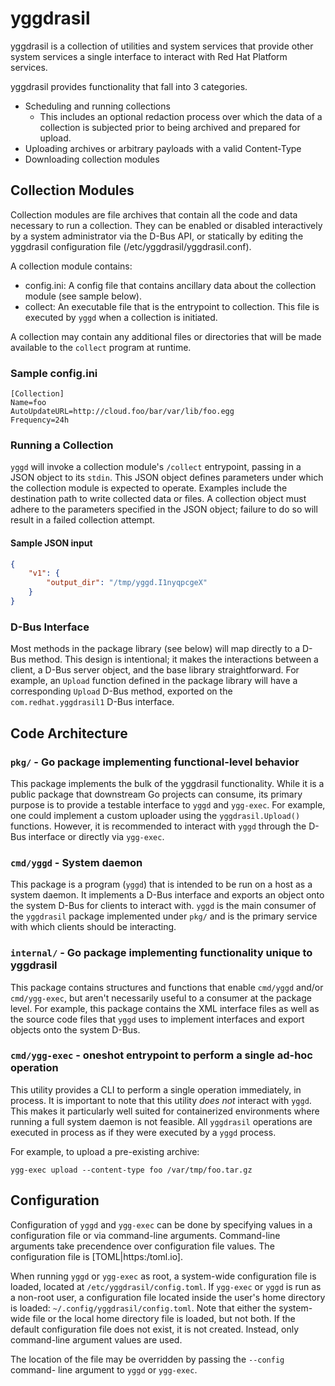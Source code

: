 # yggdrasil

yggdrasil is a collection of utilities and system services that provide other
system services a single interface to interact with Red Hat Platform services.

yggdrasil provides functionality that fall into 3 categories.

* Scheduling and running collections
  * This includes an optional redaction process over which the data of a
    collection is subjected prior to being archived and prepared for upload.
* Uploading archives or arbitrary payloads with a valid Content-Type
* Downloading collection modules

## Collection Modules

Collection modules are file archives that contain all the code and data
necessary to run a collection. They can be enabled or disabled interactively by
a system administrator via the D-Bus API, or statically by editing the yggdrasil
configuration file (/etc/yggdrasil/yggdrasil.conf).

A collection module contains:

* config.ini: A config file that contains ancillary data about the collection
  module (see sample below).
* collect: An executable file that is the entrypoint to collection. This file is
  executed by `yggd` when a collection is initiated.

A collection may contain any additional files or directories that will be made
available to the `collect` program at runtime.

### Sample config.ini

```
[Collection]
Name=foo
AutoUpdateURL=http://cloud.foo/bar/var/lib/foo.egg
Frequency=24h
```

### Running a Collection

`yggd` will invoke a collection module's `/collect` entrypoint, passing in a
JSON object to its `stdin`. This JSON object defines parameters under which the
collection module is expected to operate. Examples include the destination path
to write collected data or files. A collection object must adhere to the
parameters specified in the JSON object; failure to do so will result in a
failed collection attempt.

#### Sample JSON input

```json
{
    "v1": {
        "output_dir": "/tmp/yggd.I1nyqpcgeX"
    }
}
```

### D-Bus Interface

Most methods in the package library (see below) will map directly to a D-Bus
method. This design is intentional; it makes the interactions between a client,
a D-Bus server object, and the base library straightforward. For example, an
`Upload` function defined in the package library will have a corresponding
`Upload` D-Bus method, exported on the `com.redhat.yggdrasil1` D-Bus interface.

## Code Architecture

### `pkg/` - Go package implementing functional-level behavior

This package implements the bulk of the yggdrasil functionality. While it is a
public package that downstream Go projects can consume, its primary purpose is
to provide a testable interface to `yggd` and `ygg-exec`. For example, one could
implement a custom uploader using the `yggdrasil.Upload()` functions. However,
it is recommended to interact with `yggd` through the D-Bus interface or
directly via `ygg-exec`.

### `cmd/yggd` - System daemon

This package is a program (`yggd`) that is intended to be run on a host as a
system daemon. It implements a D-Bus interface and exports an object onto the
system D-Bus for clients to interact with. `yggd` is the main consumer of the 
`yggdrasil` package implemented under `pkg/` and is the primary service with
which clients should be interacting.

### `internal/` - Go package implementing functionality unique to yggdrasil

This package contains structures and functions that enable `cmd/yggd` and/or
`cmd/ygg-exec`, but aren't necessarily useful to a consumer at the package
level. For example, this package contains the XML interface files as well as the
source code files that `yggd` uses to implement interfaces and export objects
onto the system D-Bus.

### `cmd/ygg-exec` - oneshot entrypoint to perform a single ad-hoc operation

This utility provides a CLI to perform a single operation immediately, in
process. It is important to note that this utility *does not* interact with
`yggd`. This makes it particularly well suited for containerized environments
where  running a full system daemon is not feasible. All `yggdrasil` operations
are executed in process as if they were executed by a `yggd` process.

For example, to upload a pre-existing archive:

`ygg-exec upload --content-type foo /var/tmp/foo.tar.gz`

## Configuration

Configuration of `yggd` and `ygg-exec` can be done by specifying values in a
configuration file or via command-line arguments. Command-line arguments take
precendence over configuration file values. The configuration file is
[TOML|https:/toml.io].

When running `yggd` or `ygg-exec` as root, a system-wide configuration file is
loaded, located at `/etc/yggdrasil/config.toml`. If `ygg-exec` or `yggd` is run
as a non-root user, a configuration file located inside the user's home
directory is loaded: `~/.config/yggdrasil/config.toml`. Note that either the
system-wide file or the local home directory file is loaded, but not both. If
the default configuration file does not exist, it is not created. Instead, only
command-line argument values are used.

The location of the file may be overridden by passing the `--config` command-
line argument to `yggd` or `ygg-exec`.

